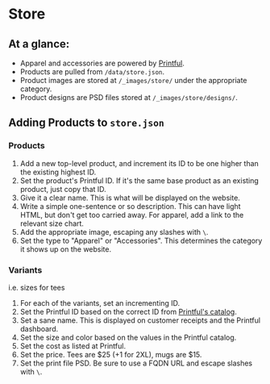# Store

## At a glance:

- Apparel and accessories are powered by [Printful](https://www.printful.com). 
- Products are pulled from `/data/store.json`.
- Product images are stored at `/_images/store/` under the appropriate category.
- Product designs are PSD files stored at `/_images/store/designs/`.

## Adding Products to `store.json`

### Products

1. Add a new top-level product, and increment its ID to be one higher than the existing highest ID.
2. Set the product's Printful ID. If it's the same base product as an existing product, just copy that ID.
3. Give it a clear name. This is what will be displayed on the website.
4. Write a simple one-sentence or so description. This can have light HTML, but don't get too carried away. For apparel, add a link to the relevant size chart.
5. Add the appropriate image, escaping any slashes with `\`.
6. Set the type to "Apparel" or "Accessories". This determines the category it shows up on the website.

### Variants

i.e. sizes for tees

1. For each of the variants, set an incrementing ID.
2. Set the Printful ID based on the correct ID from [Printful's catalog](https://www.printful.com/products).
3. Set a sane name. This is displayed on customer receipts and the Printful dashboard.
4. Set the size and color based on the values in the Printful catalog.
5. Set the cost as listed at Printful.
6. Set the price. Tees are $25 (+1 for 2XL), mugs are $15.
7. Set the print file PSD. Be sure to use a FQDN URL and escape slashes with `\`.

